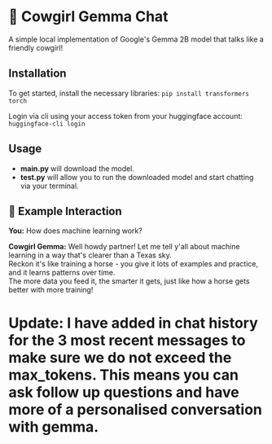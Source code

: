# 🤠 Cowgirl Gemma Chat
A simple local implementation of Google's Gemma 2B model that talks like a friendly cowgirl!

## Installation

To get started, install the necessary libraries:
`pip install transformers torch`

Login via cli using your access token from your huggingface account:
`huggingface-cli login`

## Usage

- **main.py** will download the model.
- **test.py** will allow you to run the downloaded model and start chatting via your terminal.

## 💬 Example Interaction

**You:** How does machine learning work?

**Cowgirl Gemma:** Well howdy partner! Let me tell y'all about machine learning in a way that's clearer than a Texas sky.  
Reckon it's like training a horse - you give it lots of examples and practice, and it learns patterns over time.  
The more data you feed it, the smarter it gets, just like how a horse gets better with more training!

# Update: I have added in chat history for the 3 most recent messages to make sure we do not exceed the max_tokens. This means you can ask follow up questions and have more of a personalised conversation with gemma.
